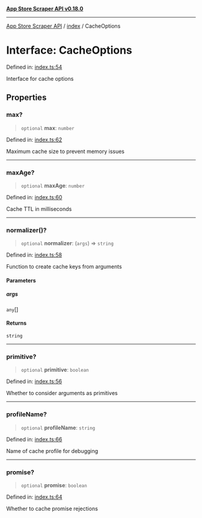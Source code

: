 [**App Store Scraper API v0.18.0**](../../README.md)

***

[App Store Scraper API](../../modules.md) / [index](../README.md) / CacheOptions

# Interface: CacheOptions

Defined in: [index.ts:54](https://github.com/facundoolano/app-store-scraper/blob/113d925388ad33c5af9077ca637c241f2bf7e574/index.ts#L54)

Interface for cache options

## Properties

### max?

> `optional` **max**: `number`

Defined in: [index.ts:62](https://github.com/facundoolano/app-store-scraper/blob/113d925388ad33c5af9077ca637c241f2bf7e574/index.ts#L62)

Maximum cache size to prevent memory issues

***

### maxAge?

> `optional` **maxAge**: `number`

Defined in: [index.ts:60](https://github.com/facundoolano/app-store-scraper/blob/113d925388ad33c5af9077ca637c241f2bf7e574/index.ts#L60)

Cache TTL in milliseconds

***

### normalizer()?

> `optional` **normalizer**: (`args`) => `string`

Defined in: [index.ts:58](https://github.com/facundoolano/app-store-scraper/blob/113d925388ad33c5af9077ca637c241f2bf7e574/index.ts#L58)

Function to create cache keys from arguments

#### Parameters

##### args

`any`[]

#### Returns

`string`

***

### primitive?

> `optional` **primitive**: `boolean`

Defined in: [index.ts:56](https://github.com/facundoolano/app-store-scraper/blob/113d925388ad33c5af9077ca637c241f2bf7e574/index.ts#L56)

Whether to consider arguments as primitives

***

### profileName?

> `optional` **profileName**: `string`

Defined in: [index.ts:66](https://github.com/facundoolano/app-store-scraper/blob/113d925388ad33c5af9077ca637c241f2bf7e574/index.ts#L66)

Name of cache profile for debugging

***

### promise?

> `optional` **promise**: `boolean`

Defined in: [index.ts:64](https://github.com/facundoolano/app-store-scraper/blob/113d925388ad33c5af9077ca637c241f2bf7e574/index.ts#L64)

Whether to cache promise rejections
